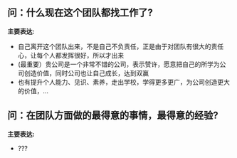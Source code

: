 ## 问：什么现在这个团队都找工作了?
**主要表达:**  
* 自己离开这个团队出来，不是自己不负责任，正是由于对团队有很大的责任心，让每个人都发挥很好，所以才出来  
* (最重要）贵公司是一个非常不错的公司，表示赞许，愿意把自己的所学为公司创造价值，同时公司也让自己成长，达到双赢  
* 也有提升个人能力、见识、素养，走出学校，学得更多更广，为公司创造更大的价值，... 

## 问：在团队方面做的最得意的事情，最得意的经验?
**主要表达:**  
* ???
